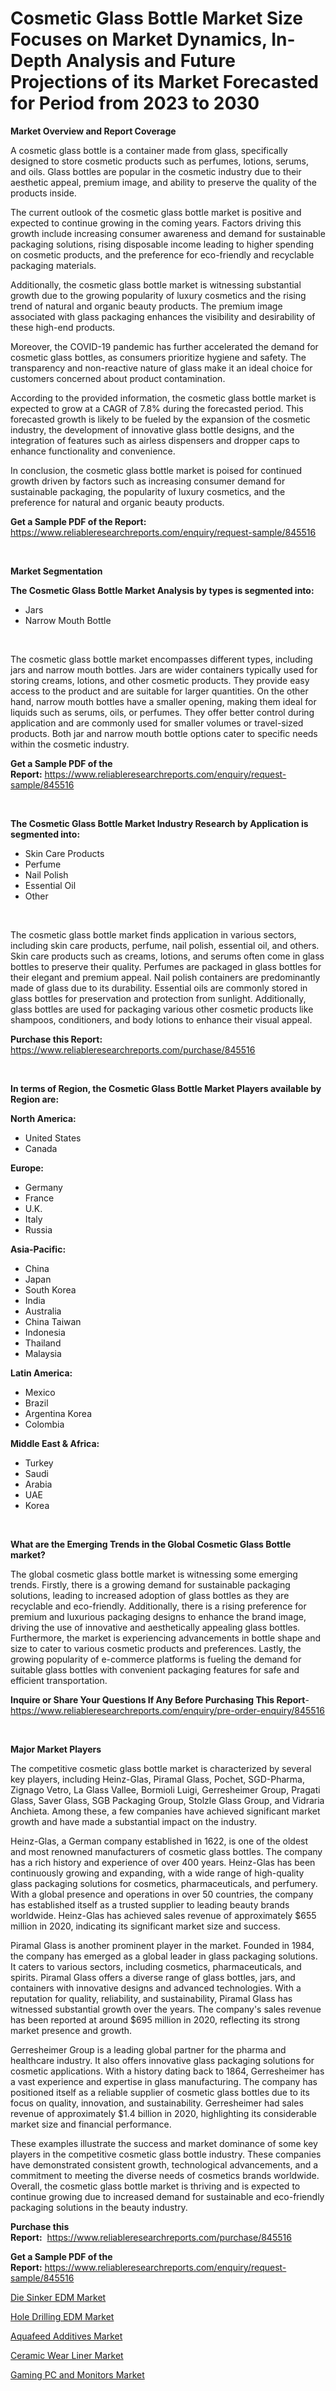 <p><h1>Cosmetic Glass Bottle Market Size Focuses on Market Dynamics, In-Depth Analysis and Future Projections of its Market Forecasted for Period from 2023 to 2030</h1></p><p><strong>Market Overview and Report Coverage</strong></p>
<p><p>A cosmetic glass bottle is a container made from glass, specifically designed to store cosmetic products such as perfumes, lotions, serums, and oils. Glass bottles are popular in the cosmetic industry due to their aesthetic appeal, premium image, and ability to preserve the quality of the products inside.</p><p>The current outlook of the cosmetic glass bottle market is positive and expected to continue growing in the coming years. Factors driving this growth include increasing consumer awareness and demand for sustainable packaging solutions, rising disposable income leading to higher spending on cosmetic products, and the preference for eco-friendly and recyclable packaging materials.</p><p>Additionally, the cosmetic glass bottle market is witnessing substantial growth due to the growing popularity of luxury cosmetics and the rising trend of natural and organic beauty products. The premium image associated with glass packaging enhances the visibility and desirability of these high-end products.</p><p>Moreover, the COVID-19 pandemic has further accelerated the demand for cosmetic glass bottles, as consumers prioritize hygiene and safety. The transparency and non-reactive nature of glass make it an ideal choice for customers concerned about product contamination.</p><p>According to the provided information, the cosmetic glass bottle market is expected to grow at a CAGR of 7.8% during the forecasted period. This forecasted growth is likely to be fueled by the expansion of the cosmetic industry, the development of innovative glass bottle designs, and the integration of features such as airless dispensers and dropper caps to enhance functionality and convenience.</p><p>In conclusion, the cosmetic glass bottle market is poised for continued growth driven by factors such as increasing consumer demand for sustainable packaging, the popularity of luxury cosmetics, and the preference for natural and organic beauty products.</p></p>
<p><strong>Get a Sample PDF of the Report:</strong> <a href="https://www.reliableresearchreports.com/enquiry/request-sample/845516">https://www.reliableresearchreports.com/enquiry/request-sample/845516</a></p>
<p>&nbsp;</p>
<p><strong>Market Segmentation</strong></p>
<p><strong>The Cosmetic Glass Bottle Market Analysis by types is segmented into:</strong></p>
<p><ul><li>Jars</li><li>Narrow Mouth Bottle</li></ul></p>
<p>&nbsp;</p>
<p><p>The cosmetic glass bottle market encompasses different types, including jars and narrow mouth bottles. Jars are wider containers typically used for storing creams, lotions, and other cosmetic products. They provide easy access to the product and are suitable for larger quantities. On the other hand, narrow mouth bottles have a smaller opening, making them ideal for liquids such as serums, oils, or perfumes. They offer better control during application and are commonly used for smaller volumes or travel-sized products. Both jar and narrow mouth bottle options cater to specific needs within the cosmetic industry.</p></p>
<p><strong>Get a Sample PDF of the Report:</strong>&nbsp;<a href="https://www.reliableresearchreports.com/enquiry/request-sample/845516">https://www.reliableresearchreports.com/enquiry/request-sample/845516</a></p>
<p>&nbsp;</p>
<p><strong>The Cosmetic Glass Bottle Market Industry Research by Application is segmented into:</strong></p>
<p><ul><li>Skin Care Products</li><li>Perfume</li><li>Nail Polish</li><li>Essential Oil</li><li>Other</li></ul></p>
<p>&nbsp;</p>
<p><p>The cosmetic glass bottle market finds application in various sectors, including skin care products, perfume, nail polish, essential oil, and others. Skin care products such as creams, lotions, and serums often come in glass bottles to preserve their quality. Perfumes are packaged in glass bottles for their elegant and premium appeal. Nail polish containers are predominantly made of glass due to its durability. Essential oils are commonly stored in glass bottles for preservation and protection from sunlight. Additionally, glass bottles are used for packaging various other cosmetic products like shampoos, conditioners, and body lotions to enhance their visual appeal.</p></p>
<p><strong>Purchase this Report:</strong>&nbsp; <a href="https://www.reliableresearchreports.com/purchase/845516">https://www.reliableresearchreports.com/purchase/845516</a></p>
<p>&nbsp;</p>
<p><strong>In terms of Region, the Cosmetic Glass Bottle Market Players available by Region are:</strong></p>
<p>
    <p> <strong> North America: </strong>
        <ul>
            <li>United States</li>
            <li>Canada</li>
        </ul>
        </p> 
    <p> <strong> Europe: </strong>
        <ul>
            <li>Germany</li>
            <li>France</li>
            <li>U.K.</li>
            <li>Italy</li>
            <li>Russia</li>
        </ul>
        </p> 
    <p> <strong> Asia-Pacific: </strong>
        <ul>
            <li>China</li>
            <li>Japan</li>
            <li>South Korea</li>
            <li>India</li>
            <li>Australia</li>
            <li>China Taiwan</li>
            <li>Indonesia</li>
            <li>Thailand</li>
            <li>Malaysia</li>
        </ul>
        </p> 
    <p> <strong> Latin America: </strong>
        <ul>
            <li>Mexico</li>
            <li>Brazil</li>
            <li>Argentina Korea</li>
            <li>Colombia</li>
        </ul>
        </p> 
    <p> <strong> Middle East & Africa: </strong>
        <ul>
            <li>Turkey</li>
            <li>Saudi</li>
            <li>Arabia</li>
            <li>UAE</li>
            <li>Korea</li>
        </ul>
    </p>
    </p>
<p>&nbsp;</p>
<p><strong>What are the Emerging Trends in the Global Cosmetic Glass Bottle market?</strong></p>
<p><p>The global cosmetic glass bottle market is witnessing some emerging trends. Firstly, there is a growing demand for sustainable packaging solutions, leading to increased adoption of glass bottles as they are recyclable and eco-friendly. Additionally, there is a rising preference for premium and luxurious packaging designs to enhance the brand image, driving the use of innovative and aesthetically appealing glass bottles. Furthermore, the market is experiencing advancements in bottle shape and size to cater to various cosmetic products and preferences. Lastly, the growing popularity of e-commerce platforms is fueling the demand for suitable glass bottles with convenient packaging features for safe and efficient transportation.</p></p>
<p><strong>Inquire or Share Your Questions If Any Before Purchasing This Report</strong>- <a href="https://www.reliableresearchreports.com/enquiry/pre-order-enquiry/845516">https://www.reliableresearchreports.com/enquiry/pre-order-enquiry/845516</a></p>
<p>&nbsp;</p>
<p><strong>Major Market Players</strong></p>
<p><p>The competitive cosmetic glass bottle market is characterized by several key players, including Heinz-Glas, Piramal Glass, Pochet, SGD-Pharma, Zignago Vetro, La Glass Vallee, Bormioli Luigi, Gerresheimer Group, Pragati Glass, Saver Glass, SGB Packaging Group, Stolzle Glass Group, and Vidraria Anchieta. Among these, a few companies have achieved significant market growth and have made a substantial impact on the industry.</p><p>Heinz-Glas, a German company established in 1622, is one of the oldest and most renowned manufacturers of cosmetic glass bottles. The company has a rich history and experience of over 400 years. Heinz-Glas has been continuously growing and expanding, with a wide range of high-quality glass packaging solutions for cosmetics, pharmaceuticals, and perfumery. With a global presence and operations in over 50 countries, the company has established itself as a trusted supplier to leading beauty brands worldwide. Heinz-Glas has achieved sales revenue of approximately $655 million in 2020, indicating its significant market size and success.</p><p>Piramal Glass is another prominent player in the market. Founded in 1984, the company has emerged as a global leader in glass packaging solutions. It caters to various sectors, including cosmetics, pharmaceuticals, and spirits. Piramal Glass offers a diverse range of glass bottles, jars, and containers with innovative designs and advanced technologies. With a reputation for quality, reliability, and sustainability, Piramal Glass has witnessed substantial growth over the years. The company's sales revenue has been reported at around $695 million in 2020, reflecting its strong market presence and growth.</p><p>Gerresheimer Group is a leading global partner for the pharma and healthcare industry. It also offers innovative glass packaging solutions for cosmetic applications. With a history dating back to 1864, Gerresheimer has a vast experience and expertise in glass manufacturing. The company has positioned itself as a reliable supplier of cosmetic glass bottles due to its focus on quality, innovation, and sustainability. Gerresheimer had sales revenue of approximately $1.4 billion in 2020, highlighting its considerable market size and financial performance.</p><p>These examples illustrate the success and market dominance of some key players in the competitive cosmetic glass bottle industry. These companies have demonstrated consistent growth, technological advancements, and a commitment to meeting the diverse needs of cosmetics brands worldwide. Overall, the cosmetic glass bottle market is thriving and is expected to continue growing due to increased demand for sustainable and eco-friendly packaging solutions in the beauty industry.</p></p>
<p><strong>Purchase this Report:</strong>&nbsp;&nbsp;<a href="https://www.reliableresearchreports.com/purchase/845516">https://www.reliableresearchreports.com/purchase/845516</a></p>
<p></p>
<p><strong>Get a Sample PDF of the Report:</strong>&nbsp;<a href="https://www.reliableresearchreports.com/enquiry/request-sample/845516">https://www.reliableresearchreports.com/enquiry/request-sample/845516</a></p>
<p><p><a href="https://medium.com/@odellernser/die-sinker-edm-market-furnishes-information-on-market-share-market-trends-and-market-growth-26b4b0387e2b">Die Sinker EDM Market</a></p><p><a href="https://medium.com/@gussiehauck/hole-drilling-edm-market-outlook-industry-overview-and-forecast-2023-to-2030-5d589390f279">Hole Drilling EDM Market</a></p><p><a href="https://github.com/scarol104/Market-Research-Report-List-1/blob/main/aquafeed-additives-market.md">Aquafeed Additives Market</a></p><p><a href="https://github.com/dzharov81/Market-Research-Report-List-1/blob/main/ceramic-wear-liner-market.md">Ceramic Wear Liner Market</a></p><p><a href="https://medium.com/@sink.pay.sand/gaming-pc-and-monitors-market-competitive-analysis-market-trends-and-forecast-to-2030-56093cd48187">Gaming PC and Monitors Market</a></p></p>